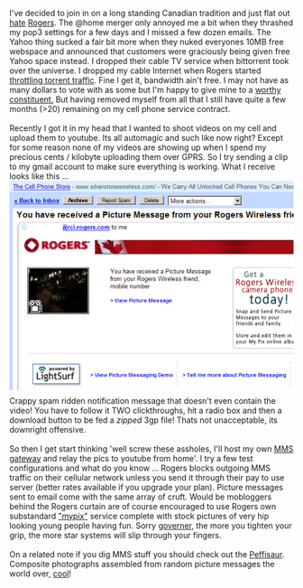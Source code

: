 I've decided to join in on a long standing Canadian tradition and just flat out <a href="http://www.ihaterogers.ca/index.htm" target="_blank">hate</a> <a href="http://www.shoprogers.com/" target="_blank">Rogers</a>.  The @home merger only annoyed me a bit when they thrashed my pop3 settings for a few days and I missed a few dozen emails.  The Yahoo thing sucked a fair bit more when they nuked everyones 10MB free webspace and announced that customers were graciously being given free Yahoo space instead.  I dropped their cable TV service when bittorrent took over the universe.  I dropped my cable Internet when Rogers started <a href="http://www.dslreports.com/shownews/71914" target="_blank">throttling torrent traffic</a>.  Fine I get it, bandwidth ain't free.  I may not have as many dollars to vote with as some but I'm happy to give mine to a <a href="http://teksavvy.com/" target="_blank">worthy constituent.</a>    But having removed myself from all that I still have quite a few months (>20) remaining on my cell phone service contract.<br /><br />Recently I got it in my head that I wanted to shoot videos on my cell and upload them to youtube.  Its all automagic and such like now right?  Except for some reason none of my videos are showing up when I spend my precious cents / kilobyte uploading them over GPRS.  So I try sending a clip to my gmail account to make sure everything is working.  What I receive looks like this ...<br /><a target="_blank" href="/content/images/2006/12/picturemsg.png"><img style="margin: 0px auto 10px; display: block; text-align: center; cursor: pointer;" src="/content/images/2006/12/picturemsg.png" alt="" id="BLOGGER_PHOTO_ID_5004948057319738850" border="0" /></a>Crappy spam ridden notification message that doesn't even contain the video!  You have to follow it TWO clickthroughs, hit a radio box and then a download button to be fed a <span style="font-style: italic;">zipped </span>3gp file!  Thats not unacceptable, its downright offensive.<br /><br />So then I get start thinking 'well screw these assholes, I'll host my own <a href="http://www.hellkvist.org/software/" target="_blank">MMS gateway</a> and relay the pics to youtube from home'.  I try a few test configurations and what do you know ... Rogers blocks outgoing MMS traffic on their cellular network unless you send it through their pay to use server (better rates available if you upgrade your plan).   Picture messages sent to email come with the same array of cruft.  Would be mobloggers behind the Rogers curtain are of course encouraged to use Rogers own substandard <a href="https://www.picturemessaging.rogers.com/login.do" target="_blank">"mypix"</a> service complete with stock pictures of very hip looking young people having fun.  Sorry <a href="http://en.wikipedia.org/wiki/Edward_S._Rogers" target="_blank">governer</a>, the more you tighten your grip, the more star systems will slip through your fingers.<br /><br />On a related note if you dig MMS stuff you should check out the <a href="http://peffis.com/index.php">Peffisaur</a>.  Composite photographs assembled from random picture messages the world over, <a href="http://peffis.com/clouds.php" target="_blank">cool</a>!